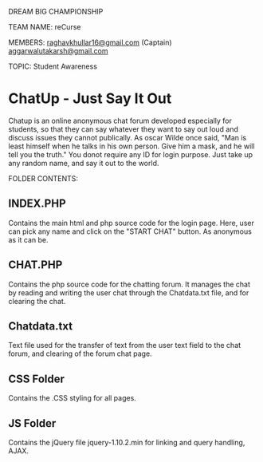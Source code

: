 DREAM BIG CHAMPIONSHIP

TEAM NAME: reCurse

MEMBERS: raghavkhullar16@gmail.com (Captain)
aggarwalutakarsh@gmail.com

TOPIC: Student Awareness

# ChatUp - Just Say It Out

Chatup is an online anonymous chat forum developed especially for students, so that they can say whatever they want to say out loud and discuss issues they cannot publically. As oscar Wilde once said, "Man is least himself when he talks in his own person. Give him a mask, and he will tell you the truth."
You donot require any ID for login purpose. Just take up any random name, and say it out to the world.

FOLDER CONTENTS:  

## INDEX.PHP
Contains the main html and php source code for the login page. Here, user can pick any name and click on the "START CHAT"
button. As anonymous as it can be.

## CHAT.PHP

Contains the php source code for the chatting forum. It manages the chat by reading and writing the user chat through the
Chatdata.txt file, and for clearing the chat.

## Chatdata.txt

Text file used for the transfer of text from the user text field to the chat forum, and clearing of the forum chat page.

## CSS Folder

Contains the .CSS styling for all pages.

## JS Folder

Contains the jQuery file jquery-1.10.2.min for linking and query handling, AJAX.
